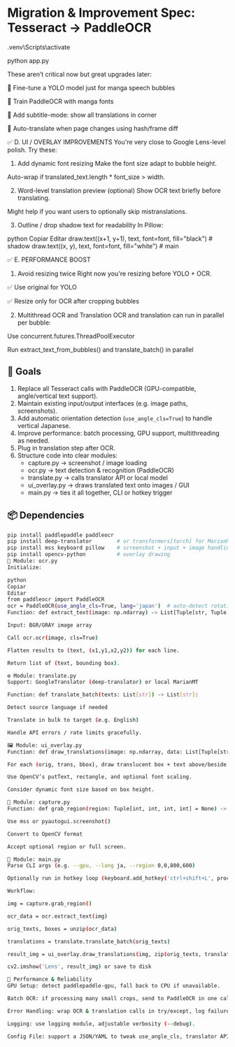# Migration & Improvement Spec: Tesseract → PaddleOCR

.venv\Scripts\activate

python app.py

These aren’t critical now but great upgrades later:

🤖 Fine-tune a YOLO model just for manga speech bubbles

🧠 Train PaddleOCR with manga fonts

💬 Add subtitle-mode: show all translations in corner

🔄 Auto-translate when page changes using hash/frame diff

✅ D. UI / OVERLAY IMPROVEMENTS
You're very close to Google Lens-level polish. Try these:

1. Add dynamic font resizing
Make the font size adapt to bubble height.

Auto-wrap if translated_text.length * font_size > width.

2. Word-level translation preview (optional)
Show OCR text briefly before translating.

Might help if you want users to optionally skip mistranslations.

3. Outline / drop shadow text for readability
In Pillow:

python
Copiar
Editar
draw.text((x+1, y+1), text, font=font, fill="black")  # shadow
draw.text((x, y), text, font=font, fill="white")      # main

✅ E. PERFORMANCE BOOST
1. Avoid resizing twice
Right now you're resizing before YOLO + OCR.

✅ Use original for YOLO

✅ Resize only for OCR after cropping bubbles

2. Multithread OCR and Translation
OCR and translation can run in parallel per bubble:

Use concurrent.futures.ThreadPoolExecutor

Run extract_text_from_bubbles() and translate_batch() in parallel

## 🎯 Goals
1. Replace all Tesseract calls with PaddleOCR (GPU-compatible, angle/vertical text support).  
2. Maintain existing input/output interfaces (e.g. image paths, screenshots).  
3. Add automatic orientation detection (`use_angle_cls=True`) to handle vertical Japanese.  
4. Improve performance: batch processing, GPU support, multithreading as needed.  
5. Plug in translation step after OCR.  
6. Structure code into clear modules:  
   - capture.py    → screenshot / image loading  
   - ocr.py        → text detection & recognition (PaddleOCR)  
   - translate.py  → calls translator API or local model  
   - ui_overlay.py → draws translated text onto images / GUI  
   - main.py       → ties it all together, CLI or hotkey trigger  

## 📦 Dependencies
```bash
pip install paddlepaddle paddleocr
pip install deep-translator        # or transformers[torch] for MarianMT
pip install mss keyboard pillow    # screenshot + input + image handling
pip install opencv-python          # overlay drawing
🧩 Module: ocr.py
Initialize:

python
Copiar
Editar
from paddleocr import PaddleOCR
ocr = PaddleOCR(use_angle_cls=True, lang='japan')  # auto-detect rotation/vertical
Function: def extract_text(image: np.ndarray) -> List[Tuple[str, Tuple[int,int,int,int]]]:

Input: BGR/GRAY image array

Call ocr.ocr(image, cls=True)

Flatten results to (text, (x1,y1,x2,y2)) for each line.

Return list of (text, bounding box).

⚙️ Module: translate.py
Support: GoogleTranslator (deep-translator) or local MarianMT

Function: def translate_batch(texts: List[str]) -> List[str]:

Detect source language if needed

Translate in bulk to target (e.g. English)

Handle API errors / rate limits gracefully.

🖼 Module: ui_overlay.py
Function: def draw_translations(image: np.ndarray, data: List[Tuple[str, str, bbox]]):

For each (orig, trans, bbox), draw translucent box + text above/beside

Use OpenCV’s putText, rectangle, and optional font scaling.

Consider dynamic font size based on box height.

📸 Module: capture.py
Function: def grab_region(region: Tuple[int, int, int, int] = None) -> np.ndarray:

Use mss or pyautogui.screenshot()

Convert to OpenCV format

Accept optional region or full screen.

🚀 Module: main.py
Parse CLI args (e.g. --gpu, --lang ja, --region 0,0,800,600)

Optionally run in hotkey loop (keyboard.add_hotkey('ctrl+shift+L', process_screen))

Workflow:

img = capture.grab_region()

ocr_data = ocr.extract_text(img)

orig_texts, boxes = unzip(ocr_data)

translations = translate.translate_batch(orig_texts)

result_img = ui_overlay.draw_translations(img, zip(orig_texts, translations, boxes))

cv2.imshow('Lens', result_img) or save to disk

🔧 Performance & Reliability
GPU Setup: detect paddlepaddle-gpu, fall back to CPU if unavailable.

Batch OCR: if processing many small crops, send to PaddleOCR in one call.

Error Handling: wrap OCR & translation calls in try/except, log failures.

Logging: use logging module, adjustable verbosity (--debug).

Config File: support a JSON/YAML to tweak use_angle_cls, translator API keys, font settings.